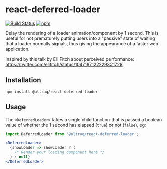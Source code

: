 
react-deferred-loader
=====================

[![Build Status](https://travis-ci.com/ultraq/react-deferred-loader.svg?branch=master)](https://travis-ci.com/ultraq/react-deferred-loader)
[![npm](https://img.shields.io/npm/v/@ultraq/react-deferred-loader.svg?maxAge=3600)](https://www.npmjs.com/package/@ultraq/react-deferred-loader)

Delay the rendering of a loader animation/component by 1 second.  This is useful
for not prematurely putting users into a "passive" state of waiting that a
loader normally signals, thus giving the appearance of a faster web application.

Inspired by this talk by Eli Fitch about perceived performance:
https://twitter.com/elifitch/status/1047187122229321728


Installation
------------

```
npm install @ultraq/react-deferred-loader
```


Usage
-----

The `<DeferredLoader>` takes a single child function that is passed a boolean
value of whether the 1 second has elapsed (`true`) or not (`false`), eg:

```jsx
import DeferredLoader from '@ultraq/react-deferred-loader';

<DeferredLoader>
  {showLoader => showLoader ? (
    /* Render your loading component here */
  ) : null}
</DeferredLoader>
```
